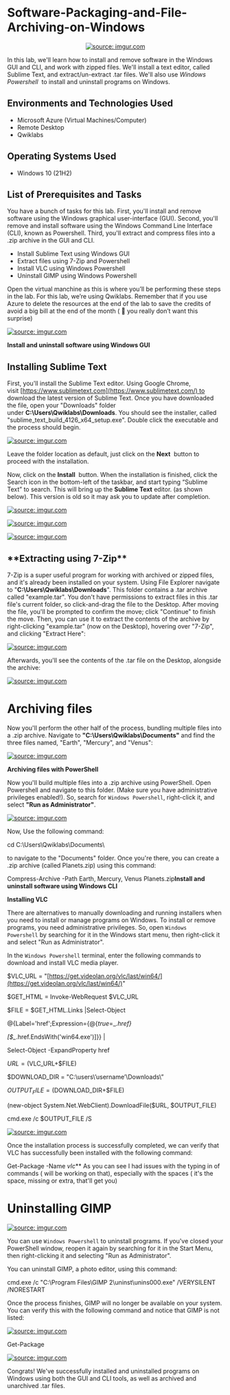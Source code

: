 # Software-Packaging-and-File-Archiving-on-Windows

<p align="center">
<a href="https://imgur.com/xw4G10D"><img src="https://i.imgur.com/xw4G10D.jpg" title="source: imgur.com" /></a>
</p>

In this lab, we'll learn how to install and remove software in the Windows GUI and CLI, and work with zipped files. We'll install a text editor, called Sublime Text, and extract/un-extract .tar files. We'll also use *Windows Powershell*  to install and uninstall programs on Windows.


<h2>Environments and Technologies Used</h2>

- Microsoft Azure (Virtual Machines/Computer)
- Remote Desktop
- Qwiklabs

<h2>Operating Systems Used </h2>

- Windows 10</b> (21H2)

<h2>List of Prerequisites and Tasks</h2>
You have a bunch of tasks for this lab. First, you'll install and remove software using the Windows graphical user-interface (GUI). Second, you'll remove and install software using the Windows Command Line Interface (CLI), known as Powershell. Third, you'll extract and compress files into a .zip archive in the GUI and CLI.

- Install Sublime Text using Windows GUI
- Extract files using 7-Zip and Powershell
- Install VLC using Windows Powershell
- Uninstall GIMP using Windows Powershell

Open the virtual manchine as this is where you’ll be performing these steps in the lab. For this lab, we’re using Qwiklabs. Remember that if you use Azure to delete the resources at the end of the lab to save the credits of avoid a big bill at the end of the month ( 🥲 you really don’t want this surprise)


<a href="https://imgur.com/dR6u77f"><img src="https://i.imgur.com/dR6u77f.png" title="source: imgur.com" /></a>

**Install and uninstall software using Windows GUI**

<h2>Installing Sublime Text</h2>

First, you'll install the Sublime Text editor. Using Google Chrome, visit [https://www.sublimetext.com](https://www.sublimetext.com/) to download the latest version of Sublime Text. Once you have downloaded the file, open your "Downloads" folder under **C:\Users\Qwiklabs\Downloads**. You should see the installer, called "sublime_text_build_4126_x64_setup.exe". Double click the executable and the process should begin.

<a href="https://imgur.com/usA0Qsj"><img src="https://i.imgur.com/usA0Qsj.png" title="source: imgur.com" /></a>

Leave the folder location as default, just click on the **Next**  button to proceed with the installation.

Now, click on the **Install**  button. When the installation is finished, click the Search icon in the bottom-left of the taskbar, and start typing “Sublime Text” to search. This will bring up the **Sublime Text** editor. (as shown below). This version is old so it may ask you to update after completion.

<a href="https://imgur.com/YH4q0c1"><img src="https://i.imgur.com/YH4q0c1.png" title="source: imgur.com" /></a>

<a href="https://imgur.com/c8Ll2Dt"><img src="https://i.imgur.com/c8Ll2Dt.png" title="source: imgur.com" /></a>

<a href="https://imgur.com/JjVoDLl"><img src="https://i.imgur.com/JjVoDLl.png" title="source: imgur.com" /></a>

<h2>**Extracting using 7-Zip**</h2>

7-Zip is a super useful program for working with archived or zipped files, and it's already been installed on your system. Using File Explorer navigate to "**C:\Users\Qwiklabs\Downloads**". This folder contains a .tar archive called "example.tar". You don't have permissions to extract files in this .tar file's current folder, so click-and-drag the file to the Desktop. After moving the file, you'll be prompted to confirm the move; click "Continue" to finish the move. Then, you can use it to extract the contents of the archive by right-clicking "example.tar" (now on the Desktop), hovering over "7-Zip", and clicking "Extract Here":

<a href="https://imgur.com/h2lGUmR"><img src="https://i.imgur.com/h2lGUmR.png" title="source: imgur.com" /></a>

Afterwards, you'll see the contents of the .tar file on the Desktop, alongside the archive:

<a href="https://imgur.com/h6X4YWE"><img src="https://i.imgur.com/h6X4YWE.png" title="source: imgur.com" /></a>

# **Archiving files**

Now you'll perform the other half of the process, bundling multiple files into a .zip archive. Navigate to **"C:\Users\Qwiklabs\Documents"** and find the three files named, "Earth", "Mercury", and "Venus":

<a href="https://imgur.com/eGR7aQN"><img src="https://i.imgur.com/eGR7aQN.png" title="source: imgur.com" /></a>

**Archiving files with PowerShell**

Now you'll build multiple files into a .zip archive using PowerShell. Open Powershell and navigate to this folder. (Make sure you have administrative privileges enabled!). So, search for `Windows Powershell`, right-click it, and select **"Run as Administrator"**.

<a href="https://imgur.com/ZjdRL5Q"><img src="https://i.imgur.com/ZjdRL5Q.png" title="source: imgur.com" /></a>

Now, Use the following command:

cd C:\Users\Qwiklabs\Documents\

to navigate to the "Documents" folder. Once you're there, you can create a .zip archive (called Planets.zip) using this command:

Compress-Archive -Path Earth, Mercury, Venus Planets.zip**Install and uninstall software using Windows CLI**

**Installing VLC**

There are alternatives to manually downloading and running installers when you need to install or manage programs on Windows. To install or remove programs, you need administrative privileges. So, open `Windows Powershell` by searching for it in the Windows start menu, then right-click it and select "Run as Administrator".

In the `Windows Powershell` terminal, enter the following commands to download and install VLC media player.

$VLC_URL = "[https://get.videolan.org/vlc/last/win64/](https://get.videolan.org/vlc/last/win64/)"

$GET_HTML = Invoke-WebRequest  $VLC_URL

 $FILE = $GET_HTML.Links |Select-Object 

@{Label='href';Expression={@{$true=$_*.href}*

*[$_*.href.EndsWith('win64.exe')]}} | 

Select-Object -ExpandProperty href

$URL = ($VLC_URL+$FILE)

$DOWNLOAD_DIR = "C:\users\’username’\Downloads\”

$OUTPUT_FILE = ($DOWNLOAD_DIR+$FILE)

(new-object System.Net.WebClient).DownloadFile($URL, $OUTPUT_FILE)

cmd.exe /c $OUTPUT_FILE /S

<a href="https://imgur.com/bqpprP4"><img src="https://i.imgur.com/bqpprP4.png" title="source: imgur.com" /></a>

Once the installation process is successfully completed,  we can verify that VLC has successfully been installed with the following command:

Get-Package -Name *vlc***
 As you can see I had issues with the typing in of commands ( will be working on that), especially with the spaces ( it's the space, missing or extra, that'll get you)

# **Uninstalling GIMP**

<a href="https://imgur.com/gRbycTF"><img src="https://i.imgur.com/gRbycTF.png" title="source: imgur.com" /></a>


You can use `Windows Powershell` to uninstall programs. If you've closed your PowerShell window, reopen it again by searching for it in the Start Menu, then right-clicking it and selecting "Run as Administrator".

You can uninstall GIMP, a photo editor, using this command:

cmd.exe /c "C:\Program Files\GIMP 2\uninst\unins000.exe" /VERYSILENT /NORESTART

Once the process finishes, GIMP will no longer be available on your system. You can verify this with the following command and notice that GIMP is not listed:

<a href="https://imgur.com/T86eRbn"><img src="https://i.imgur.com/T86eRbn.png" title="source: imgur.com" /></a>

Get-Package

<a href="https://imgur.com/xaYYc8E"><img src="https://i.imgur.com/xaYYc8E.png" title="source: imgur.com" /></a>

Congrats! We've successfully installed and uninstalled programs on Windows using both the GUI and CLI tools, as well as archived and unarchived .tar files.
